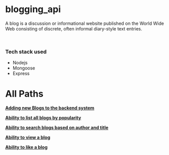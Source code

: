 # blogging_api

<p>A blog is a discussion or informational website published on the World Wide Web consisting of discrete, often informal diary-style text entries.</p> <br />
<h3>Tech stack used</h3>
<ul>
  <li>Nodejs</li>
  <li>Mongoose</li>
  <li>Express</li>
</ul>
<h1>All Paths</h1>
<p> <a href="blogging-syngenta.herokuapp.com/add"> <strong>Adding new Blogs to the backend system</strong> </a></p>
<p> <a href="blogging-syngenta.herokuapp.com/popularity"> <strong>Ability to list all blogs by popularity</strong> </a></p>
<p> <a href="blogging-syngenta.herokuapp.com/search"> <strong>Ability to search blogs based on author and title</strong> </a></p>
<p> <a href="blogging-syngenta.herokuapp.com/id"> <strong>Ability to view a blog</strong> </a></p>
<p> <a href="blogging-syngenta.herokuapp.com/update"> <strong>Ability to like a blog</strong> </a></p>
